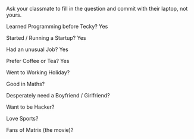 Ask your classmate to fill in the question and commit with their laptop, not yours.

Learned Programming before Tecky?
Yes

Started / Running a Startup?
Yes

Had an unusual Job?
Yes

Prefer Coffee or Tea?
Yes

Went to Working Holiday?

Good in Maths?

Desperately need a Boyfriend / Girlfriend?

Want to be Hacker?

Love Sports?

Fans of Matrix (the movie)?